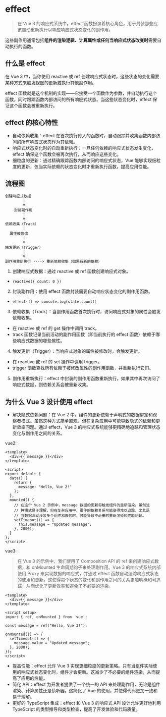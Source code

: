 # effect

> 在 Vue 3 的响应式系统中，effect 函数扮演着核心角色，用于封装那些应该自动重新执行以响应响应式状态变化的副作用。

这些副作用通常包括**组件的渲染逻辑、计算属性或任何当响应式状态改变时**需要自动执行的函数。

## 什么是 effect

在 Vue 3 中，当你使用 reactive 或 ref 创建响应式状态时，这些状态的变化需要某种方式来触发视图的更新或执行其他副作用。

effect 函数就是这个机制的实现——它接受一个函数作为参数，并自动执行这个函数，同时跟踪函数内部访问的所有响应式状态。当这些状态变化时，effect 保证这个函数会被重新执行。

## effect 的核心特性

- 自动依赖收集：effect 在首次执行传入的函数时，自动跟踪并收集函数内部访问的所有响应式状态作为其依赖。
- 响应式状态变化时的自动重新执行：一旦任何依赖的响应式状态发生变化，effect 确保这个函数会被再次执行，从而响应这些变化。
- 细粒度的更新：通过精确跟踪函数内部访问的响应式状态，Vue 能够实现细粒度的更新，仅当实际依赖的状态变化时才重新执行函数，提高应用性能。

## 流程图

```
创建响应式数据
        |
        v
    封装副作用
        |
        v
依赖收集（Track）
        |
  属性被修改
        |
        v
触发更新（Trigger）
        |
        v
副作用重新执行 ----> 重新依赖收集（如果有新的依赖）

```

1. 创建响应式数据：通过 reactive 或 ref 函数创建响应式对象。
  - `reactive({ count: 0 })`
2. 封装副作用：使用 effect 函数封装需要自动响应状态变化的副作用函数。
  - `effect(() => console.log(state.count))`
3. 依赖收集（Track）：当副作用函数首次执行时，访问响应式对象的属性会触发依赖收集。
  - 在 reactive 或 ref 的 get 操作中调用 track。
  - track 函数记录当前活动的副作用函数（即当前执行的 effect 函数）依赖于哪些响应式数据的哪些属性。
4. 触发更新（Trigger）：当响应式对象的属性被修改时，会触发更新。
  - 在 reactive 或 ref 的 set 操作中调用 trigger。
  - trigger 函数查找所有依赖于被修改属性的副作用函数，并重新执行它们。
5. 副作用重新执行：effect 中封装的副作用函数重新执行，如果其中再次访问了响应式数据，则依赖关系会被重新收集。

## 为什么 Vue 3 设计使用 effect

- 解决隐式依赖问题：在 Vue 2 中，组件的更新依赖于声明式的数据绑定和观察者模式。虽然这种方式简单直观，但在复杂应用中可能导致隐式的依赖和更新效率问题。通过 effect，Vue 3 的响应式系统能够更精确地追踪和管理状态变化与副作用之间的关系。

vue2:

```vue
<template>
  <div>{{ message }}</div>
</template>

<script>
export default {
  data() {
    return {
      message: "Hello, Vue 2!"
    };
  },
  mounted() {
    // 在这个 Vue 2 示例中，message 数据的更新将触发组件的重新渲染。虽然这
    // 种模式易于理解，但在复杂应用中，组件的依赖关系可能变得难以追踪，尤其是
    // 当数据流动涉及多个组件和嵌套时，可能导致不必要的重新渲染和性能问题。
    setTimeout(() => {
      this.message = "Updated message";
    }, 2000);
  }
};
</script>
```

vue3:

> 在 Vue 3 的示例中，我们使用了 Composition API 的 ref 来创建响应式数据，和 onMounted 生命周期钩子来处理副作用。Vue 3 的响应式系统内部使用 Proxy 来实现数据的响应式，并通过 effect 函数自动追踪响应式状态的使用和更新。这使得每个状态的变化和副作用之间的关系更加明确和可追踪，从而优化了更新效率和避免了不必要的渲染。

```vue
<template>
  <div>{{ message }}</div>
</template>

<script setup>
import { ref, onMounted } from 'vue';

const message = ref("Hello, Vue 3!");

onMounted(() => {
  setTimeout(() => {
    message.value = "Updated message";
  }, 2000);
});
</script>

```

- 提高性能：effect 允许 Vue 3 实现更细粒度的更新策略。只有当组件实际使用的响应式状态变化时，组件才会更新。这减少了不必要的组件渲染，从而提高了应用的性能。
- 简化 API：effect 为开发者提供了一个统一的 API 来处理副作用，无论是组件渲染、计算属性还是侦听器。这简化了 Vue 的使用，并使得代码更加一致和易于理解。
- 更好的 TypeScript 集成：effect 和 Vue 3 的响应式 API 设计允许更好地利用 TypeScript 的类型推导和类型检查，提高了开发体验和代码质量。
